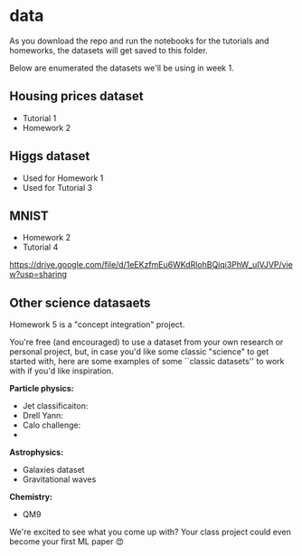 # data

As you download the repo and run the notebooks for the tutorials and homeworks, the datasets will get saved to this folder.

Below are enumerated the datasets we'll be using in week 1.

## Housing prices dataset

- Tutorial 1
- Homework 2

## Higgs dataset

- Used for Homework 1
- Used for Tutorial 3

## MNIST

-  Homework 2
-  Tutorial 4

https://drive.google.com/file/d/1eEKzfmEu6WKdRlohBQiqi3PhW_uIVJVP/view?usp=sharing

## Other science datasaets

Homework 5 is a "concept integration" project.

You're free (and encouraged) to use a dataset from your own research or personal project, but, in case you'd like some classic "science" to get started with, here are some examples of some ``classic datasets'' to work with if you'd like inspiration.

**Particle physics:**
- Jet classificaiton:
- Drell Yann:
- Calo challenge:
- 
**Astrophysics:**
- Galaxies dataset
- Gravitational waves

**Chemistry:**
- QM9


We're excited to see what you come up with? Your class project could even become your first ML paper 😍